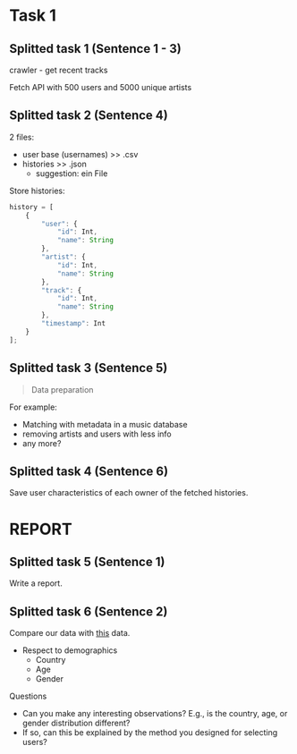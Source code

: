 # Task 1

## Splitted task 1 (Sentence 1 - 3)

crawler - get recent tracks

Fetch API with 500 users and 5000 unique artists

## Splitted task 2 (Sentence 4)

2 files:
- user base (usernames) >> .csv
- histories >> .json
    - suggestion: ein File

Store histories:

```js
history = [
    {
        "user": {
            "id": Int,
            "name": String
        },
        "artist": {
            "id": Int,
            "name": String
        },
        "track": {
            "id": Int,
            "name": String
        },
        "timestamp": Int
    }
];
```

## Splitted task 3 (Sentence 5)

> Data preparation

For example:
- Matching with metadata in a music database
- removing artists and users with less info
- any more?

## Splitted task 4 (Sentence 6)

Save user characteristics of each owner of the fetched histories.

# REPORT

## Splitted task 5 (Sentence 1)

Write a report.

## Splitted task 6 (Sentence 2)

Compare our data with [this](http://www.cp.jku.at/people/schedl/Research/Publications/pdf/schedl_icmr_2016.pdf) data.

- Respect to demographics
    - Country
    - Age
    - Gender

Questions
- Can you make any interesting observations? E.g., is the country, age, or gender distribution different?
- If so, can this be explained by the method you designed for selecting users?
